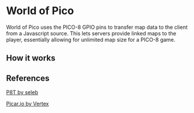 # World of Pico

World of Pico uses the PICO-8 GPIO pins to transfer map data to the client from a Javascript source. This lets servers provide linked maps to the player, essentially allowing for unlimited map size for a PICO-8 game.

## How it works



## References

[P8T by seleb](https://www.lexaloffle.com/bbs/?tid=3909)

[Picar.io by Vertex](https://www.lexaloffle.com/bbs/?tid=30059)